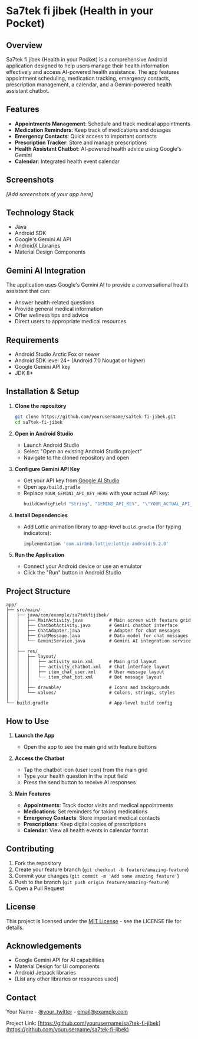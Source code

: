 # Sa7tek fi jibek (Health in your Pocket)

## Overview

Sa7tek fi jibek (Health in your Pocket) is a comprehensive Android application designed to help users manage their health information effectively and access AI-powered health assistance. The app features appointment scheduling, medication tracking, emergency contacts, prescription management, a calendar, and a Gemini-powered health assistant chatbot.

## Features

- **Appointments Management**: Schedule and track medical appointments
- **Medication Reminders**: Keep track of medications and dosages
- **Emergency Contacts**: Quick access to important contacts
- **Prescription Tracker**: Store and manage prescriptions
- **Health Assistant Chatbot**: AI-powered health advice using Google's Gemini
- **Calendar**: Integrated health event calendar

## Screenshots

*[Add screenshots of your app here]*

## Technology Stack

- Java
- Android SDK
- Google's Gemini AI API
- AndroidX Libraries
- Material Design Components

## Gemini AI Integration

The application uses Google's Gemini AI to provide a conversational health assistant that can:
- Answer health-related questions
- Provide general medical information
- Offer wellness tips and advice
- Direct users to appropriate medical resources

## Requirements

- Android Studio Arctic Fox or newer
- Android SDK level 24+ (Android 7.0 Nougat or higher)
- Google Gemini API key
- JDK 8+

## Installation & Setup

1. **Clone the repository**
   ```bash
   git clone https://github.com/yourusername/sa7tek-fi-jibek.git
   cd sa7tek-fi-jibek
   ```

2. **Open in Android Studio**
   - Launch Android Studio
   - Select "Open an existing Android Studio project"
   - Navigate to the cloned repository and open

3. **Configure Gemini API Key**
   - Get your API key from [Google AI Studio](https://ai.google.dev/)
   - Open `app/build.gradle`
   - Replace `YOUR_GEMINI_API_KEY_HERE` with your actual API key:
     ```gradle
     buildConfigField "String", "GEMINI_API_KEY", "\"YOUR_ACTUAL_API_KEY\""
     ```

4. **Install Dependencies**
   - Add Lottie animation library to app-level `build.gradle` (for typing indicators):
     ```gradle
     implementation 'com.airbnb.lottie:lottie-android:5.2.0'
     ```

5. **Run the Application**
   - Connect your Android device or use an emulator
   - Click the "Run" button in Android Studio

## Project Structure

```
app/
├── src/main/
│   ├── java/com/example/sa7tekfijibek/
│   │   ├── MainActivity.java          # Main screen with feature grid
│   │   ├── ChatbotActivity.java       # Gemini chatbot interface
│   │   ├── ChatAdapter.java           # Adapter for chat messages
│   │   ├── ChatMessage.java           # Data model for chat messages
│   │   └── GeminiService.java         # Gemini AI integration service
│   │
│   ├── res/
│   │   ├── layout/
│   │   │   ├── activity_main.xml      # Main grid layout
│   │   │   ├── activity_chatbot.xml   # Chat interface layout
│   │   │   ├── item_chat_user.xml     # User message layout
│   │   │   └── item_chat_bot.xml      # Bot message layout
│   │   │
│   │   ├── drawable/                  # Icons and backgrounds
│   │   └── values/                    # Colors, strings, styles
│   │
└── build.gradle                       # App-level build config
```

## How to Use

1. **Launch the App**
   - Open the app to see the main grid with feature buttons

2. **Access the Chatbot**
   - Tap the chatbot icon (user icon) from the main grid
   - Type your health question in the input field
   - Press the send button to receive AI responses

3. **Main Features**
   - **Appointments**: Track doctor visits and medical appointments
   - **Medications**: Set reminders for taking medications
   - **Emergency Contacts**: Store important medical contacts
   - **Prescriptions**: Keep digital copies of prescriptions
   - **Calendar**: View all health events in calendar format

## Contributing

1. Fork the repository
2. Create your feature branch (`git checkout -b feature/amazing-feature`)
3. Commit your changes (`git commit -m 'Add some amazing feature'`)
4. Push to the branch (`git push origin feature/amazing-feature`)
5. Open a Pull Request

## License

This project is licensed under the [MIT License](LICENSE.md) - see the LICENSE file for details.

## Acknowledgements

- Google Gemini API for AI capabilities
- Material Design for UI components
- Android Jetpack libraries
- [List any other libraries or resources used]

## Contact

Your Name - [@your_twitter](https://twitter.com/your_twitter) - email@example.com

Project Link: [https://github.com/yourusername/sa7tek-fi-jibek](https://github.com/yourusername/sa7tek-fi-jibek)
